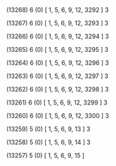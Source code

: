 (13268) 6 (0) [ 1, 5, 6, 9, 12, 3292 ] 3 


(13267) 6 (0) [ 1, 5, 6, 9, 12, 3293 ] 3 


(13266) 6 (0) [ 1, 5, 6, 9, 12, 3294 ] 3 


(13265) 6 (0) [ 1, 5, 6, 9, 12, 3295 ] 3 


(13264) 6 (0) [ 1, 5, 6, 9, 12, 3296 ] 3 


(13263) 6 (0) [ 1, 5, 6, 9, 12, 3297 ] 3 


(13262) 6 (0) [ 1, 5, 6, 9, 12, 3298 ] 3 


(13261) 6 (0) [ 1, 5, 6, 9, 12, 3299 ] 3 


(13260) 6 (0) [ 1, 5, 6, 9, 12, 3300 ] 3 


(13259) 5 (0) [ 1, 5, 6, 9, 13 ] 3 


(13258) 5 (0) [ 1, 5, 6, 9, 14 ] 3 


(13257) 5 (0) [ 1, 5, 6, 9, 15 ]  

